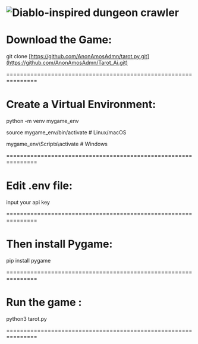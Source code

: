 ![Diablo-inspired dungeon crawler](https://preview.redd.it/diablo-inspired-dungeon-crawler-v0-axpkyo34xycf1.png?width=1080&crop=smart&auto=webp&s=2cd443983eb95209eb0fea96dade08912378d79b)
===============================================================

# Download the Game:

git clone [https://github.com/AnonAmosAdmn/tarot.py.git](https://github.com/AnonAmosAdmn/Tarot_Ai.git)

===============================================================

# Create a Virtual Environment:

python -m venv mygame_env

source mygame_env/bin/activate  # Linux/macOS

mygame_env\Scripts\activate     # Windows

===============================================================

# Edit .env file:

input your api key

===============================================================

# Then install Pygame:

pip install pygame

===============================================================

# Run the game :

python3 tarot.py

===============================================================
